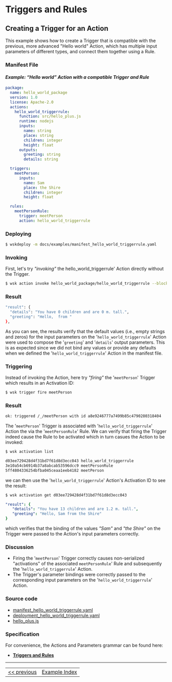 # Triggers and Rules

## Creating a Trigger for an Action
This example shows how to create a Trigger that is compatible with the previous, more advanced "Hello world" Action, which has multiple input parameters of different types, and connect them together using a Rule.

### Manifest File
#### _Example: “Hello world” Action with a compatible Trigger and Rule_
```yaml
package:
  name: hello_world_package
  version: 1.0
  license: Apache-2.0
  actions:
    hello_world_triggerrule:
      function: src/hello_plus.js
      runtime: nodejs
      inputs:
        name: string
        place: string
        children: integer
        height: float
      outputs:
        greeting: string
        details: string

  triggers:
    meetPerson:
      inputs:
        name: Sam
        place: the Shire
        children: integer
        height: float

  rules:
    meetPersonRule:
      trigger: meetPerson
      action: hello_world_triggerrule
```

### Deploying
```sh
$ wskdeploy -m docs/examples/manifest_hello_world_triggerrule.yaml
```

### Invoking
First, let's try _"invoking"_ the hello_world_triggerrule' Action directly without the Trigger.
```sh
$ wsk action invoke hello_world_package/hello_world_triggerrule --blocking
```

### Result
```sh
"result": {
  "details": "You have 0 children and are 0 m. tall.",
  "greeting": "Hello,  from "
},
```
As you can see, the results verify that the default values (i.e., empty strings and zeros) for the input parameters on the '```hello_world_triggerrule```' Action were used to compose the '```greeting```' and '```details```' output parameters. This is as expected since we did not bind any values or provide any defaults when we defined the '```hello_world_triggerrule```' Action in the manifest file.

### Triggering

Instead of invoking the Action, here try _"firing"_ the '```meetPerson```' Trigger which results in an Activation ID:
```sh
$ wsk trigger fire meetPerson
```

### Result
```sh
ok: triggered /_/meetPerson with id a8e9246777a7499b85c4790280318404
```

The '```meetPerson```' Trigger is associated with '```hello_world_triggerrule```' Action the via the '```meetPersonRule```' Rule. We can verify that firing the Trigger indeed cause the Rule to be activated which in turn casues the Action to be invoked:
```sh
$ wsk activation list

d03ee729428d4f31bd7f61d8d3ecc043 hello_world_triggerrule
3e10a54cb6914b37a8abcab53596dcc9 meetPersonRule
5ff4804336254bfba045ceaa1eeb4182 meetPerson
```

we can then use the '```hello_world_triggerrule```' Action's Activation ID to see the result:
```sh
$ wsk activation get d03ee729428d4f31bd7f61d8d3ecc043
```

```yaml
"result": {
   "details": "You have 13 children and are 1.2 m. tall.",
   "greeting": "Hello, Sam from the Shire"
}
```

which verifies that the binding of the values _"Sam"_ and _"the Shire"_ on the Trigger were passed to the Action's input parameters correctly.

### Discussion
- Firing the '```meetPerson```' Trigger correctly causes non-serialized "activations" of the associated ```meetPersonRule```' Rule and subsequently the '```hello_world_triggerrule```' Action.
- The Trigger's parameter bindings were correctly passed to the corresponding input parameters on the '```hello_world_triggerrule```' Action.

### Source code
- [manifest_hello_world_triggerrule.yaml](examples/manifest_hello_world_triggerrule.yaml)
- [deployment_hello_world_triggerrule.yaml](examples/deployment_hello_world_triggerrule.yaml)
- [hello_plus.js](examples/src/hello_plus.js)

### Specification
For convenience, the Actions and Parameters grammar can be found here:
- **[Triggers and Rules](https://github.com/apache/incubator-openwhisk-wskdeploy/blob/master/specification/html/spec_trigger_rule.md#triggers-and-rules)**

---
<!--
 Bottom Navigation
-->
<html>
<div align="center">
<table align="center">
  <tr>
    <td><a href="wskdeploy_action_advanced_parms.md#actions">&lt;&lt;&nbsp;previous</a></td>
    <td><a href="programming_guide.md#guided-examples">Example Index</a></td>
<!--    <td><a href="">next&nbsp;&gt;&gt;</a></td> -->
  </tr>
</table>
</div>
</html>
